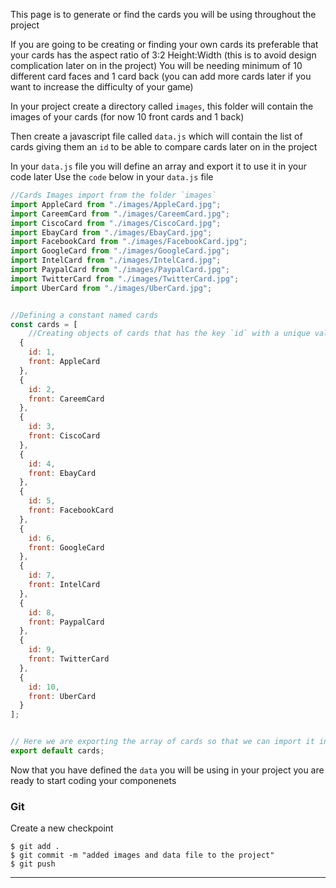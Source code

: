 This page is to generate or find the cards you will be using throughout the project

If you are going to be creating or finding your own cards its preferable that your cards has the aspect ratio of 3:2 Height:Width (this is to avoid design complication later on in the project)
You will be needing minimum of 10 different card faces and 1 card back (you can add more cards later if you want to increase the difficulty of your game)

In your project create a directory called `images`, this folder will contain the images of your cards (for now 10 front cards and 1 back)

Then create a javascript file called `data.js` which will contain the list of cards giving them an `id` to be able to compare cards later on in the project

In your `data.js` file you will define an array and export it to use it in your code later
Use the `code` below in your `data.js` file

``` javascript
//Cards Images import from the folder `images`
import AppleCard from "./images/AppleCard.jpg";
import CareemCard from "./images/CareemCard.jpg";
import CiscoCard from "./images/CiscoCard.jpg";
import EbayCard from "./images/EbayCard.jpg";
import FacebookCard from "./images/FacebookCard.jpg";
import GoogleCard from "./images/GoogleCard.jpg";
import IntelCard from "./images/IntelCard.jpg";
import PaypalCard from "./images/PaypalCard.jpg";
import TwitterCard from "./images/TwitterCard.jpg";
import UberCard from "./images/UberCard.jpg";


//Defining a constant named cards
const cards = [
    //Creating objects of cards that has the key `id` with a unique value and a `front` key with the picture of one of the cards as a value
  {
    id: 1,
    front: AppleCard
  },
  {
    id: 2,
    front: CareemCard
  },
  {
    id: 3,
    front: CiscoCard
  },
  {
    id: 4,
    front: EbayCard
  },
  {
    id: 5,
    front: FacebookCard
  },
  {
    id: 6,
    front: GoogleCard
  },
  {
    id: 7,
    front: IntelCard
  },
  {
    id: 8,
    front: PaypalCard
  },
  {
    id: 9,
    front: TwitterCard
  },
  {
    id: 10,
    front: UberCard
  }
];


// Here we are exporting the array of cards so that we can import it in any component as needed
export default cards;
```

Now that you have defined the `data` you will be using in your project you are ready to start coding your componenets 

### Git

Create a new checkpoint

```shell
$ git add .
$ git commit -m "added images and data file to the project"
$ git push
```
___
